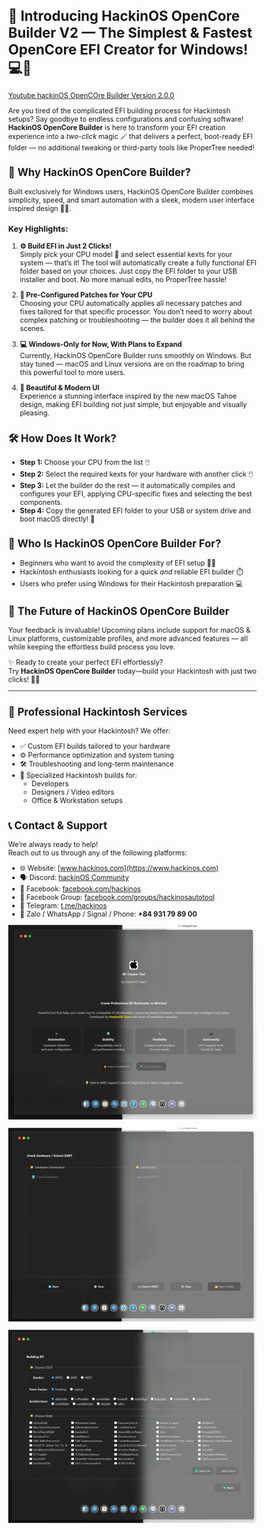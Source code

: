 # 🚀 Introducing HackinOS OpenCore Builder V2 — The Simplest & Fastest OpenCore EFI Creator for Windows! 💻🍏

[Youtube hackinOS OpenCOre Builder Version 2.0.0](https://www.youtube.com/watch?v=6PbEqjAsEPc)

Are you tired of the complicated EFI building process for Hackintosh setups? Say goodbye to endless configurations and confusing software! **HackinOS OpenCore Builder** is here to transform your EFI creation experience into a *two-click* magic 🪄 that delivers a perfect, boot-ready EFI folder — no additional tweaking or third-party tools like ProperTree needed!

## 🌟 Why HackinOS OpenCore Builder?

Built exclusively for Windows users, HackinOS OpenCore Builder combines simplicity, speed, and smart automation with a sleek, modern user interface inspired design 🌊🍎.

### Key Highlights:

1. **⚙️ Build EFI in Just 2 Clicks!**  
   Simply pick your CPU model 🤖 and select essential kexts for your system — that’s it! The tool will automatically create a fully functional EFI folder based on your choices. Just copy the EFI folder to your USB installer and boot. No more manual edits, no ProperTree hassle!

2. **🧩 Pre-Configured Patches for Your CPU**  
   Choosing your CPU automatically applies all necessary patches and fixes tailored for that specific processor. You don’t need to worry about complex patching or troubleshooting — the builder does it all behind the scenes.

3. **💻 Windows-Only for Now, With Plans to Expand**  
   Currently, HackinOS OpenCore Builder runs smoothly on Windows. But stay tuned — macOS and Linux versions are on the roadmap to bring this powerful tool to more users.

4. **🎨 Beautiful & Modern UI**  
   Experience a stunning interface inspired by the new macOS Tahoe design, making EFI building not just simple, but enjoyable and visually pleasing.

## 🛠 How Does It Work?

- **Step 1:** Choose your CPU from the list 🖱️  
- **Step 2:** Select the required kexts for your hardware with another click 🖱️  
- **Step 3:** Let the builder do the rest — it automatically compiles and configures your EFI, applying CPU-specific fixes and selecting the best components.  
- **Step 4:** Copy the generated EFI folder to your USB or system drive and boot macOS directly! 🚀

## 👤 Who Is HackinOS OpenCore Builder For?

- Beginners who want to avoid the complexity of EFI setup 🙋‍♂️  
- Hackintosh enthusiasts looking for a quick *and* reliable EFI builder ⏱️  
- Users who prefer using Windows for their Hackintosh preparation 💻  

## 🔮 The Future of HackinOS OpenCore Builder

Your feedback is invaluable! Upcoming plans include support for macOS & Linux platforms, customizable profiles, and more advanced features — all while keeping the effortless build process you love.

✨ Ready to create your perfect EFI effortlessly?  
Try **HackinOS OpenCore Builder** today—build your Hackintosh with just two clicks! 🎉🍏

---

## 💼 Professional Hackintosh Services

Need expert help with your Hackintosh? We offer:

- ✅ Custom EFI builds tailored to your hardware
- ⚙️ Performance optimization and system tuning
- 🛠️ Troubleshooting and long-term maintenance
- 💼 Specialized Hackintosh builds for:
  - Developers
  - Designers / Video editors
  - Office & Workstation setups

## 📞 Contact & Support

We’re always ready to help!  
Reach out to us through any of the following platforms:

- 🌐 Website: [www.hackinos.com](https://www.hackinos.com)
- 🗣️ Discord: [hackinOS Community](https://discord.gg/CX4H3tk4FM)
- 📘 Facebook: [facebook.com/hackinos](https://facebook.com/hackinos)
- 📘 Facebook Group: [facebook.com/groups/hackinosautotool](https://facebook.com/groups/hackinosautotool)
- 💬 Telegram: [t.me/hackinos](https://t.me/hackinos)
- 📱 Zalo / WhatsApp / Signal / Phone: **+84 931 79 89 00**

![HackinOS OpenCore Builder](https://raw.githubusercontent.com/ihackinOS/hackinOS-OpenCore-Builder-V2/refs/heads/main/hackinOS%20OpenCore%20Builder%20V2.webp)

![HackinOS OpenCore Builder 1](https://raw.githubusercontent.com/ihackinOS/hackinOS-OpenCore-Builder-V2/refs/heads/main/hackinOS%20OpenCore%20Builder%20V2-1.webp)

![HackinOS OpenCore Builder 2](https://raw.githubusercontent.com/ihackinOS/hackinOS-OpenCore-Builder-V2/refs/heads/main/hackinOS%20OpenCore%20Builder%20V2-2.webp)
